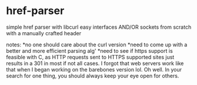 # href-parser
simple href parser with libcurl easy interfaces AND/OR sockets from scratch with a manually crafted header

notes:
*no one should care about the curl version
*need to come up with a better and more efficient parsing alg'
*need to see if https support is feasible with C, as HTTP requests sent to HTTPS supported sites just results in a 301 in most if not all cases.
I forgot that web servers work like that when I began working on the barebones version lol. Oh well. In your search for one thing, you should always keep your eye open for others.
